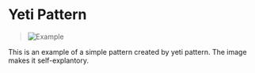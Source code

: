 # Yeti Pattern
>![Example](https://docs.google.com/drawings/d/e/2PACX-1vQeLlzsh_P2oMEtW3ga-_-2MJrX3c2jnTzwD77-gcQcsbIMrrzPU_-yYPpTCWbriGouEnLx1tUCIG_Y/pub?w=960&amp;h=491)

This is an example of a simple pattern created by yeti pattern. The image makes it self-explantory.